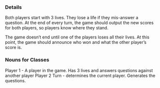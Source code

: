### Details

Both players start with 3 lives. They lose a life if they mis-answer a question. At the end of every turn, the game should output the new scores for both players, so players know where they stand.

The game doesn’t end until one of the players loses all their lives. At this point, the game should announce who won and what the other player’s score is.

### Nouns for Classes

Player 1 - A player in the game. Has 3 lives and answers questions against another player
Player 2 
Turn - determines the current player. Generates the questions.